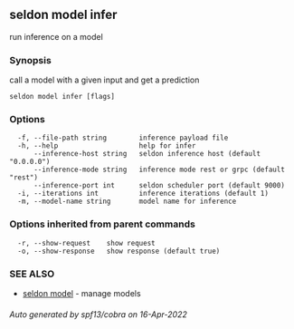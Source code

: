 ## seldon model infer

run inference on a model

### Synopsis

call a model with a given input and get a prediction

```
seldon model infer [flags]
```

### Options

```
  -f, --file-path string        inference payload file
  -h, --help                    help for infer
      --inference-host string   seldon inference host (default "0.0.0.0")
      --inference-mode string   inference mode rest or grpc (default "rest")
      --inference-port int      seldon scheduler port (default 9000)
  -i, --iterations int          inference iterations (default 1)
  -m, --model-name string       model name for inference
```

### Options inherited from parent commands

```
  -r, --show-request    show request
  -o, --show-response   show response (default true)
```

### SEE ALSO

* [seldon model](seldon_model.md)	 - manage models

###### Auto generated by spf13/cobra on 16-Apr-2022
